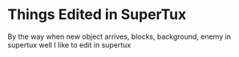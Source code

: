 # Things Edited in SuperTux
By the way when new object arrives, blocks, background, enemy in supertux well I like to edit in supertux
